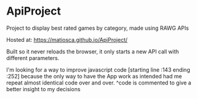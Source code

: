 # ApiProject
Project to display best rated games by category, made using RAWG APIs 

Hosted at: https://matiosca.github.io/ApiProject/

Built so it never reloads the browser, it only starts a new API call with different parameters.

I'm looking for a way to improve javascript code [starting line :143 ending :252] because the only way to have the App work as intended
had me repeat almost identical code over and over.
^code is commented to give a better insight to my decisions
